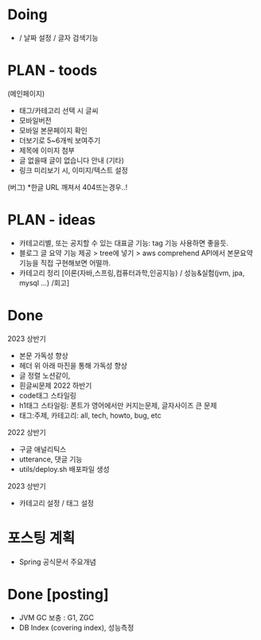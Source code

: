 # Doing

*  / 날짜 설정 / 글자 검색기능


# PLAN - toods 
(메인페이지)
* 태그/카테고리 선택 시 글씨 
* 모바일버전
* 모바일 본문페이지 확인
* 더보기로 5~6개씩 보여주기
* 제목에 이미지 첨부
* 글 없을때 글이 없습니다 안내
(기타)
* 링크 미리보기 시, 이미지/텍스트 설정

(버그)
*한글 URL 깨져서 404뜨는경우..!

# PLAN - ideas
* 카테고리별, 또는 공지할 수 있는 대표글 기능: tag 기능 사용하면 좋을듯.
* 블로그 글 요약 기능 제공 > tree에 넣기 > aws comprehend API에서 본문요약기능을 직접 구현해보면 어떨까.
* 카테고리 정리 [이론(자바,스프링,컴퓨터과학,인공지능) / 성능&실험(jvm, jpa, mysql ...) /회고]

# Done

2023 상반기
* 본문 가독성 향상
 * 헤더 위 아래 마진을 통해 가독성 향상
 * 글 정렬 노션같이, 
 * 흰글씨문제 
2022 하반기
* code태그 스타일링
* h1태그 스타일링: 폰트가 영어에서만 커지는문제, 글자사이즈 큰 문제
* 태그:주제, 카테고리: all, tech, howto, bug,  etc

2022 상반기
* 구글 애널리틱스
* utterance, 댓글 기능
* utils/deploy.sh 배포파일 생성

2023 상반기
* 카테고리 설정 / 태그 설정
# 포스팅 계획
* Spring 공식문서 주요개념


# Done [posting]
* JVM GC 보충 : G1, ZGC
* DB Index (covering index), 성능측정
